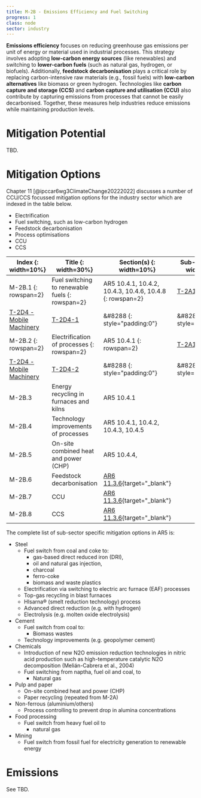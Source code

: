 ```yaml
---
title: M-2B - Emissions Efficiency and Fuel Switching
progress: 1
class: node
sector: industry
---
```


**Emissions efficiency** focuses on reducing greenhouse gas emissions per unit of energy or material used in industrial processes. This strategy involves adopting **low-carbon energy sources** (like renewables) and switching to **lower-carbon fuels** (such as natural gas, hydrogen, or biofuels). Additionally, **feedstock decarbonisation** plays a critical role by replacing carbon-intensive raw materials (e.g., fossil fuels) with **low-carbon alternatives** like biomass or green hydrogen. Technologies like **carbon capture and storage (CCS)** and **carbon capture and utilisation (CCU)** also contribute by capturing emissions from processes that cannot be easily decarbonised. Together, these measures help industries reduce emissions while maintaining production levels.

# Mitigation Potential
TBD.


# Mitigation Options

Chapter 11 [@ipccar6wg3ClimateChange20222022] discusses a number of CCU/CCS focussed mitigation options for the industry sector which are indexed in the table below. 

- Electrification
- Fuel switching, such as low-carbon hydrogen
- Feedstock decarbonisation
- Process optimisations
- CCU
- CCS


| Index {: width=10%}                                                                                | Title {: width=30%}                                                                                                    | Section(s) {: width=10%}                                                                     | Sub-sector(s) {: width=40%}                                                       | TE(s) {: width=10%}                                                                                                                       |
| -------------------------------------------------------------------------------------------------- | ---------------------------------------------------------------------------------------------------------------------- | -------------------------------------------------------------------------------------------- | --------------------------------------------------------------------------------- | ----------------------------------------------------------------------------------------------------------------------------------------- |
| M-2B.1 {: rowspan=2}                                                                               | Fuel switching to renewable fuels {: rowspan=2}                                                                        | AR5 10.4.1, 10.4.2, 10.4.3, 10.4.6, 10.4.8 {: rowspan=2}                                     | [T-2A1 - Cement](/3-transition-elements/2-industry/2a-minerals/2a1-cement/index\.md) | [T-2A1-1](/3-transition-elements/2-industry/2a-minerals/2a1-cement/2a1-te-01-biofuels_for_cement_and_mineral_industry\.md)                      |
| [T-2D4 - Mobile Machinery](/3-transition-elements/2-industry/2d-other/2d4-mobile-machinery/index\.md) | [T-2D4-1](/3-transition-elements/2-industry/2d-other/2d4-mobile-machinery/2d4-te-01-mobile_machinery_using_biofuels\.md)     | &#8288 {: style="padding:0"}                                                                 | &#8288 {: style="padding:0"}                                                      | &#8288 {: style="padding:0"}                                                                                                              |
| M-2B.2 {: rowspan=2}                                                                               | Electrification of processes {: rowspan=2}                                                                             | AR5 10.4.1 {: rowspan=2}                                                                     | [T-2A1 - Cement](/3-transition-elements/2-industry/2a-minerals/2a1-cement/index\.md) | [T-2A1-2](/3-transition-elements/2-industry/2a-minerals/2a1-cement/2a1-te-02-electrification_of_production_in_cement_and_concrete_industry\.md) |
| [T-2D4 - Mobile Machinery](/3-transition-elements/2-industry/2d-other/2d4-mobile-machinery/index\.md) | [T-2D4-2](/3-transition-elements/2-industry/2d-other/2d4-mobile-machinery/2d4-te-02-electrification_of_mobile_machinery\.md) | &#8288 {: style="padding:0"}                                                                 | &#8288 {: style="padding:0"}                                                      | &#8288 {: style="padding:0"}                                                                                                              |
| M-2B.3                                                                                             | Energy recycling in furnaces and kilns                                                                                 | AR5 10.4.1                                                                                   |                                                                                   |                                                                                                                                           |
| M-2B.4                                                                                             | Technology improvements of processes                                                                                   | AR5 10.4.1, 10.4.2, 10.4.3, 10.4.5                                                           |                                                                                   |                                                                                                                                           |
| M-2B.5                                                                                             | On-site combined heat and power (CHP)                                                                                  | AR5 10.4.4,                                                                                  |                                                                                   |                                                                                                                                           |
| M-2B.6                                                                                             | Feedstock decarbonisation                                                                                              | [AR6 11.3.6](https://www.ipcc.ch/report/ar6/wg3/chapter/chapter-11/#11.3.6){target="_blank"} |                                                                                   |                                                                                                                                           |
| M-2B.7                                                                                             | CCU                                                                                                                    | [AR6 11.3.6](https://www.ipcc.ch/report/ar6/wg3/chapter/chapter-11/#11.3.6){target="_blank"} |                                                                                   |                                                                                                                                           |
| M-2B.8                                                                                             | CCS                                                                                                                    | [AR6 11.3.6](https://www.ipcc.ch/report/ar6/wg3/chapter/chapter-11/#11.3.6){target="_blank"} |                                                                                   |                                                                                                                                           |

The complete list of sub-sector specific mitigation options in AR5 is:

- Steel
	- Fuel switch from coal and coke to:
		- gas-based direct reduced iron (DRI), 
		- oil and natural gas injection,  
		- charcoal
		- ferro-coke
		- biomass and waste plastics
	- Electrification via switching to electric arc furnace (EAF) processes
	- Top-gas recycling in blast furnaces
	- HIsarna® (smelt reduction technology) process
	- Advanced direct reduction (e.g. with hydrogen)
	- Electrolysis (e.g. molten oxide electrolysis)
- Cement
	- Fuel switch from coal to:
		- Biomass wastes
	- Technology improvements (e.g. geopolymer cement)
- Chemicals
	- Introduction of new N2O emission reduction technologies in nitric acid production such as high-temperature catalytic N2O decomposition (Melián-Cabrera et al., 2004)
	- Fuel switching from naptha, fuel oil and coal, to
		- Natural gas
- Pulp and paper
	- On-site combined heat and power (CHP)
	- Paper recycling (repeated from M-2A)
- Non-ferrous (aluminium/others)
	- Process controlling to prevent drop in alumina concentrations
- Food processing
	- Fuel switch from heavy fuel oil to
		- natural gas
- Mining
	- Fuel switch from fossil fuel for electricity generation to renewable energy



# Emissions
See TBD.
